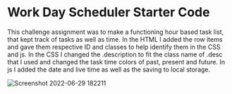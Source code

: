 # Work Day Scheduler Starter Code

This challenge assignment was to make a functioning hour based task list, that kept track of tasks as well as time.
In the HTML I added the row items and gave them respective ID and classes to help identify them in the CSS and js.
In the CSS I changed the .description to fit the class name of .desc that I used and changed the task time colors of past, present and future.
In js I added the date and live time as well as the saving to local storage.

![Screenshot 2022-06-29 182211](https://user-images.githubusercontent.com/102444946/176563876-be3af0d6-ff07-472b-a75c-3bc207c4d640.png)
